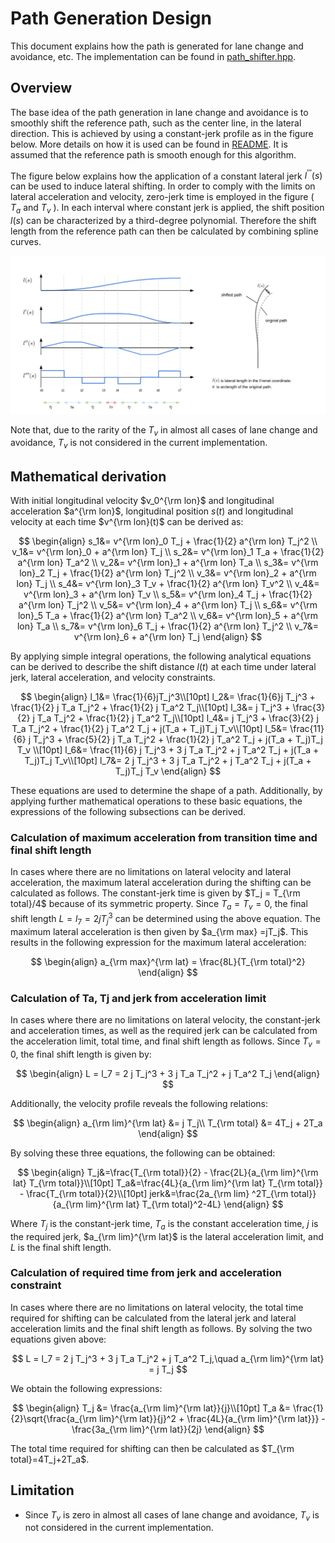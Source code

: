 # Path Generation Design

This document explains how the path is generated for lane change and avoidance, etc. The implementation can be found in [path_shifter.hpp](https://github.com/autowarefoundation/autoware.universe/blob/fcd1c7bdbb7bef749b57e8c13ba255fa4e7de2ae/planning/behavior_path_planner/autoware_behavior_path_planner_common/include/autoware/behavior_path_planner_common/utils/path_shifter/path_shifter.hpp).

## Overview

The base idea of the path generation in lane change and avoidance is to smoothly shift the reference path, such as the center line, in the lateral direction. This is achieved by using a constant-jerk profile as in the figure below. More details on how it is used can be found in [README](https://github.com/autowarefoundation/autoware.universe/blob/fcd1c7bdbb7bef749b57e8c13ba255fa4e7de2ae/planning/behavior_path_planner/autoware_behavior_path_planner/README.md). It is assumed that the reference path is smooth enough for this algorithm.

The figure below explains how the application of a constant lateral jerk $l^{'''}(s)$ can be used to induce lateral shifting. In order to comply with the limits on lateral acceleration and velocity, zero-jerk time is employed in the figure ( $T_a$ and $T_v$ ). In each interval where constant jerk is applied, the shift position $l(s)$ can be characterized by a third-degree polynomial. Therefore the shift length from the reference path can then be calculated by combining spline curves.

![path-shifter](../images/path_shifter/path_shifter.png)

Note that, due to the rarity of the $T_v$ in almost all cases of lane change and avoidance, $T_v$ is not considered in the current implementation.

## Mathematical derivation

With initial longitudinal velocity $v_0^{\rm lon}$ and longitudinal acceleration $a^{\rm lon}$, longitudinal position $s(t)$ and longitudinal velocity at each time $v^{\rm lon}(t)$ can be derived as:

$$
\begin{align}
s_1&= v^{\rm lon}_0 T_j + \frac{1}{2} a^{\rm lon} T_j^2 \\
v_1&= v^{\rm lon}_0 + a^{\rm lon} T_j \\
s_2&= v^{\rm lon}_1 T_a + \frac{1}{2} a^{\rm lon} T_a^2 \\
v_2&= v^{\rm lon}_1 + a^{\rm lon} T_a \\
s_3&= v^{\rm lon}_2 T_j + \frac{1}{2} a^{\rm lon} T_j^2 \\
v_3&= v^{\rm lon}_2 + a^{\rm lon} T_j \\
s_4&= v^{\rm lon}_3 T_v + \frac{1}{2} a^{\rm lon} T_v^2 \\
v_4&= v^{\rm lon}_3 + a^{\rm lon} T_v \\
s_5&= v^{\rm lon}_4 T_j + \frac{1}{2} a^{\rm lon} T_j^2 \\
v_5&= v^{\rm lon}_4 + a^{\rm lon} T_j \\
s_6&= v^{\rm lon}_5 T_a + \frac{1}{2} a^{\rm lon} T_a^2 \\
v_6&= v^{\rm lon}_5 + a^{\rm lon} T_a \\
s_7&= v^{\rm lon}_6 T_j + \frac{1}{2} a^{\rm lon} T_j^2 \\
v_7&= v^{\rm lon}_6 + a^{\rm lon} T_j
\end{align}
$$

By applying simple integral operations, the following analytical equations can be derived to describe the shift distance $l(t)$ at each time under lateral jerk, lateral acceleration, and velocity constraints.

$$
\begin{align}
l_1&= \frac{1}{6}jT_j^3\\[10pt]
l_2&= \frac{1}{6}j T_j^3 + \frac{1}{2} j T_a T_j^2 + \frac{1}{2} j T_a^2 T_j\\[10pt]
l_3&= j  T_j^3 + \frac{3}{2} j T_a T_j^2 + \frac{1}{2} j T_a^2 T_j\\[10pt]
l_4&= j T_j^3 + \frac{3}{2} j T_a T_j^2 + \frac{1}{2} j T_a^2 T_j + j(T_a + T_j)T_j T_v\\[10pt]
l_5&= \frac{11}{6} j T_j^3 + \frac{5}{2} j T_a T_j^2 + \frac{1}{2} j T_a^2 T_j + j(T_a + T_j)T_j T_v \\[10pt]
l_6&= \frac{11}{6} j T_j^3 + 3 j T_a T_j^2 + j T_a^2 T_j + j(T_a + T_j)T_j T_v\\[10pt]
l_7&= 2 j T_j^3 + 3 j T_a T_j^2 + j T_a^2 T_j + j(T_a + T_j)T_j T_v
\end{align}
$$

These equations are used to determine the shape of a path. Additionally, by applying further mathematical operations to these basic equations, the expressions of the following subsections can be derived.

### Calculation of maximum acceleration from transition time and final shift length

In cases where there are no limitations on lateral velocity and lateral acceleration, the maximum lateral acceleration during the shifting can be calculated as follows. The constant-jerk time is given by $T_j = T_{\rm total}/4$ because of its symmetric property. Since $T_a=T_v=0$, the final shift length $L=l_7=2jT_j^3$ can be determined using the above equation. The maximum lateral acceleration is then given by $a_{\rm max} =jT_j$. This results in the following expression for the maximum lateral acceleration:

$$
\begin{align}
a_{\rm max}^{\rm lat}  = \frac{8L}{T_{\rm total}^2}
\end{align}
$$

### Calculation of Ta, Tj and jerk from acceleration limit

In cases where there are no limitations on lateral velocity, the constant-jerk and acceleration times, as well as the required jerk can be calculated from the acceleration limit, total time, and final shift length as follows. Since $T_v=0$, the final shift length is given by:

$$
\begin{align}
L = l_7 = 2 j T_j^3 + 3 j T_a T_j^2 + j T_a^2 T_j
\end{align}
$$

Additionally, the velocity profile reveals the following relations:

$$
\begin{align}
a_{\rm lim}^{\rm lat} &= j T_j\\
T_{\rm total} &= 4T_j + 2T_a
\end{align}
$$

By solving these three equations, the following can be obtained:

$$
\begin{align}
T_j&=\frac{T_{\rm total}}{2} - \frac{2L}{a_{\rm lim}^{\rm lat} T_{\rm total}}\\[10pt]
T_a&=\frac{4L}{a_{\rm lim}^{\rm lat} T_{\rm total}} - \frac{T_{\rm total}}{2}\\[10pt]
jerk&=\frac{2a_{\rm lim} ^2T_{\rm total}}{a_{\rm lim}^{\rm lat} T_{\rm total}^2-4L}
\end{align}
$$

Where $T_j$ is the constant-jerk time, $T_a$ is the constant acceleration time, $j$ is the required jerk, $a_{\rm lim}^{\rm lat}$ is the lateral acceleration limit, and $L$ is the final shift length.

### Calculation of required time from jerk and acceleration constraint

In cases where there are no limitations on lateral velocity, the total time required for shifting can be calculated from the lateral jerk and lateral acceleration limits and the final shift length as follows. By solving the two equations given above:

$$
L = l_7 = 2 j T_j^3 + 3 j T_a T_j^2 + j T_a^2 T_j,\quad a_{\rm lim}^{\rm lat} = j T_j
$$

We obtain the following expressions:

$$
\begin{align}
T_j &= \frac{a_{\rm lim}^{\rm lat}}{j}\\[10pt]
T_a &= \frac{1}{2}\sqrt{\frac{a_{\rm lim}^{\rm lat}}{j}^2 + \frac{4L}{a_{\rm lim}^{\rm lat}}} - \frac{3a_{\rm lim}^{\rm lat}}{2j}
\end{align}
$$

The total time required for shifting can then be calculated as $T_{\rm total}=4T_j+2T_a$.

## Limitation

- Since $T_v$ is zero in almost all cases of lane change and avoidance, $T_v$ is not considered in the current implementation.
